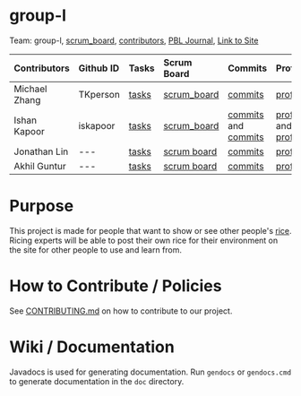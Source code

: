 # group-l

Team: group-l, [scrum_board](https://github.com/iskapoor/group-l/projects/1), [contributors](https://github.com/iskapoor/group-l/graphs/contributors), [PBL Journal](), [Link to Site]()

| Contributors            | Github ID       | Tasks  | Scrum Board | Commits | Profile |
| :------------   |:--------------- | :----- | :---------- | :------ | :------ |
| Michael Zhang   | TKperson | [tasks]()  | [scrum_board]() | [commits](https://github.com/iskapoor/group-l/commits?author=TKperson) | [profile](https://github.com/TKperson) |
| Ishan Kapoor    | iskapoor      | [tasks]()       | [scrum_board]() | [commits](https://github.com/iskapoor/group-l/commits?author=iskapoor) and [commits](https://github.com/iskapoor/group-l/commits?author=Eshan21) | [profile](https://github.com/iskapoor) and [profile](https://github.com/Eshan21)|
| Jonathan Lin     | ---      | [tasks]()       | [scrum board]() | [commits](https://github.com/iskapoor/group-l/commits?author=jlaaa) | [profile](https://github.com/jlaaa) |
| Akhil Guntur | ---      | [tasks]()       | [scrum board]() | [commits](https://github.com/iskapoor/group-l/commits?author=algolg) | [profile](https://github.com/algolg) |


# Purpose

This project is made for people that want to show or see other people's [rice](https://thatnixguy.github.io/posts/ricing/). Ricing experts will be able to post their own rice for their environment on the site for other people to use and learn from.

# How to Contribute / Policies

See [CONTRIBUTING.md](CONTRIBUTING.md) on how to contribute to our project.

# Wiki / Documentation

Javadocs is used for generating documentation. Run `gendocs` or `gendocs.cmd` to generate documentation in the `doc` directory.
